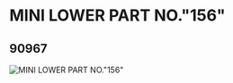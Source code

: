 # MINI LOWER PART NO."156"
## 90967
![MINI LOWER PART NO."156"](https://lc-www-live-s.legocdn.com/media/bricks/5/2/4586386.jpg)